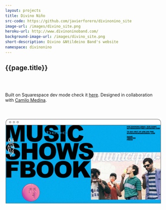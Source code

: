 ```yaml
---
layout: projects
title: Divino Niño
src-code: https://github.com/javierforero/divinonino_site
image-url: /images/divino_site.png
heroku-url: http://www.divinoninoband.com/
background-image-url: /images/divino_site.png
short-description: Divino &Ntildeino Band's website
namespace: divinonino
---
```

<div class="project__left">
  <div class="project__left__text">
    <h2 class="project__title">{{page.title}}</h2>
    <br>
    <br>
    <p>Built on Squarespace dev mode check it <a href="http://www.divinoninoband.com/" target="_blank">here</a>. Designed in collaboration with <a href="http://camilom.com/" target="_blank">Camilo Medina</a>.</p>
    <br>
    <br>
  </div>
  <div class="project__imgs">
    <img src="/images/divinonino_site.png" />
  </div>
</div>
